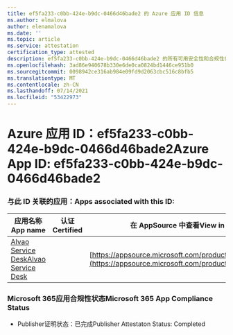 ```yaml
---
title: ef5fa233-c0bb-424e-b9dc-0466d46bade2 的 Azure 应用 ID 信息
ms.author: elmalova
author: elenamalova
ms.date: ''
ms.topic: article
ms.service: attestation
certification_type: attested
description: ef5fa233-c0bb-424e-b9dc-0466d46bade2 的所有可用安全性和合规性信息。
ms.openlocfilehash: 3ad86e940678b330e6de0ca0824bd1446ce951b0
ms.sourcegitcommit: 0098942ce316ab984e09fd9d2063cbc516c8bfb5
ms.translationtype: MT
ms.contentlocale: zh-CN
ms.lasthandoff: 07/14/2021
ms.locfileid: "53422973"
---
```

# <a name="azure-app-id-ef5fa233-c0bb-424e-b9dc-0466d46bade2"></a><span data-ttu-id="58668-103">Azure 应用 ID：ef5fa233-c0bb-424e-b9dc-0466d46bade2</span><span class="sxs-lookup"><span data-stu-id="58668-103">Azure App ID: ef5fa233-c0bb-424e-b9dc-0466d46bade2</span></span>


### <a name="apps-associated-with-this-id"></a><span data-ttu-id="58668-104">与此 ID 关联的应用：</span><span class="sxs-lookup"><span data-stu-id="58668-104">Apps associated with this ID:</span></span>
| <span data-ttu-id="58668-105">**应用名称**</span><span class="sxs-lookup"><span data-stu-id="58668-105">**App name**</span></span> | <span data-ttu-id="58668-106">**认证**</span><span class="sxs-lookup"><span data-stu-id="58668-106">**Certified**</span></span> | <span data-ttu-id="58668-107">**在 AppSource 中查看**</span><span class="sxs-lookup"><span data-stu-id="58668-107">**View in AppSource**</span></span> |
|-|-|-|
| [<span data-ttu-id="58668-108">Alvao Service Desk</span><span class="sxs-lookup"><span data-stu-id="58668-108">Alvao Service Desk</span></span>](https://docs.microsoft.com/en-us/microsoft-365-app-certification/forward/WA200002488) |  | [https://appsource.microsoft.com/product/office/WA200002488](https://appsource.microsoft.com/product/office/WA200002488) |

### <a name="microsoft-365-app-compliance-status"></a><span data-ttu-id="58668-109">Microsoft 365应用合规性状态</span><span class="sxs-lookup"><span data-stu-id="58668-109">Microsoft 365 App Compliance Status</span></span>
- <span data-ttu-id="58668-110">Publisher证明状态：已完成</span><span class="sxs-lookup"><span data-stu-id="58668-110">Publisher Attestaton Status: Completed</span></span>
